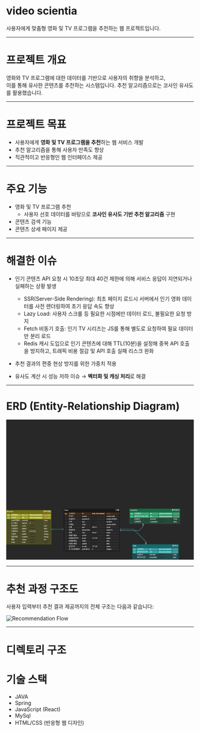 # video scientia

사용자에게 맞춤형 영화 및 TV 프로그램을 추천하는 웹 프로젝트입니다.  

---

# 프로젝트 개요

영화와 TV 프로그램에 대한 데이터를 기반으로 사용자의 취향을 분석하고,  
이를 통해 유사한 콘텐츠를 추천하는 시스템입니다. 추천 알고리즘으로는 코사인 유사도를 활용했습니다.

---

# 프로젝트 목표

- 사용자에게 **영화 및 TV 프로그램을 추천**하는 웹 서비스 개발
- 추천 알고리즘을 통해 사용자 만족도 향상
- 직관적이고 반응형인 웹 인터페이스 제공

---

# 주요 기능

- 영화 및 TV 프로그램 추천  
  - 사용자 선호 데이터를 바탕으로 **코사인 유사도 기반 추천 알고리즘** 구현  
- 콘텐츠 검색 기능  
- 콘텐츠 상세 페이지 제공  

---

#  해결한 이슈

- 인기 콘텐츠 API 요청 시 10초당 최대 40건 제한에 의해 서비스 응답이 지연되거나 실패하는 상황 발생
  * SSR(Server-Side Rendering): 최초 페이지 로드시 서버에서 인기 영화 데이터를 사전 렌더링하여 초기 응답 속도 향상
  * Lazy Load: 사용자 스크롤 등 필요한 시점에만 데이터 로드, 불필요한 요청 방지
  * Fetch 비동기 호출: 인기 TV 시리즈는 JS를 통해 별도로 요청하여 필요 데이터만 분리 로드
  * Redis 캐시 도입으로 인기 콘텐츠에 대해 TTL(10분)을 설정해 중복 API 호출을 방지하고, 트래픽 비용 절감 및 API 호출 실패 리스크 완화

- 추천 결과의 편중 현상 방지를 위한 가중치 적용
- 유사도 계산 시 성능 저하 이슈 → **벡터화 및 캐싱 처리**로 해결

---

# ERD (Entity-Relationship Diagram)

![ERD](./erd.png)

---

# 추천 과정 구조도

사용자 입력부터 추천 결과 제공까지의 전체 구조는 다음과 같습니다:

![Recommendation Flow](./docs/recommendation_flow.png)  

---

# 디렉토리 구조

# 기술 스택

- JAVA
- Spring
- JavaScript (React)
- MySql
- HTML/CSS (반응형 웹 디자인)



